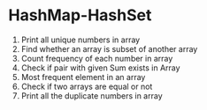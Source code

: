# HashMap-HashSet
1. Print all unique numbers in array
2. Find whether an array is subset of another array
3. Count frequency of each number in array
4. Check if pair with given Sum exists in Array
5. Most frequent element in an array
6. Check if two arrays are equal or not
7. Print all the duplicate numbers in array
